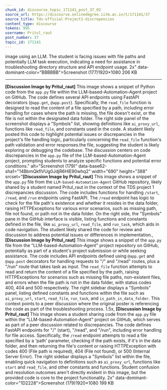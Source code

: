 ```yaml
---
chunk_id: discourse_topic_171141_post_37_02
source_url: https://discourse.onlinedegree.iitm.ac.in/t/171141/37
source_title: Tds-official-Project1-discrepencies
content_type: discourse
tokens: 995
username: Pritul_raut
post_number: 37
topic_id: 171141
---
```


 image using an LLM. The student is facing issues with file paths and potentially LLM task execution, indicating a need for assistance in troubleshooting directory structure and API endpoint usage. 2x" data-dominant-color="BBBBBB">Screenshot (177)1920×1080 206 KB

---

**[Discussion Image by Pritul_raut]** This image shows a snippet of Python code from the `app.py` file within the LLM-based-Automation-Agent project on GitHub. The code defines several API endpoints using FastAPI decorators (`@app.get`, `@app.post`). Specifically, the `read_file` function is designed to read the content of a file specified by a path, including error handling for cases where the path is missing, the file doesn't exist, or the file is not within the designated data folder. The right side panel of the screenshot displays a "Symbols" list, showing definitions like `ai_proxy_url`, functions like `read_file`, and constants used in the code. A student likely posted this code to highlight potential issues or discrepancies in the project's file handling logic, particularly concerning the `read_file` function's path validation and error responses.the file, suggesting the student is likely exploring or debugging the codebase. The discussion centers on code discrepancies in the `app.py` file of the LLM-based-Automation-Agent project, prompting students to analyze specific functions and potential error conditions." alt="Screenshot (179)" data-base62-sha1="14BbmQkfIVUg0JdjR6HlE90whq2" width="690" height="388" srcset="**[Discussion Image by Pritul_raut]** This image shows a snippet of the `app.py` file from the `LLM-based-Automation-Agent` GitHub repository, likely shared by a student named Pritul_raut in the context of the TDS project 1 discrepancies discussion. The code includes functions for handling `/start`, `/read`, and `/run` endpoints using FastAPI. The `/read` endpoint has logic to check for the file path's existence and whether it resides in the data folder, raising HTTPExceptions for various error scenarios, such as missing path, file not found, or path not in the data folder. On the right side, the "Symbols" pane in the GitHub interface is visible, listing functions and constants defined in the file, like `ai_proxy_url`, `read_file`, and `run_task`, which aids in code navigation. The student likely shared the code for review and discussion to address potential issues or differences in implementation., **[Discussion Image by Pritul_raut]** This image shows a snippet of the `app.py` file from the "LLM-based-Automation-Agent" project repository on GitHub, potentially as part of a student's project submission or while seeking assistance. The code includes API endpoints defined using `@app.get` and `@app.post` decorators for handling requests to "/" and "/read" routes, plus a "/run" route that takes task as input. The `read_file` function attempts to read and return the content of a file specified by the path, raising HTTPExceptions for scenarios such as missing file paths, non-existent files, and errors when the file path is not in the data folder, with status codes 400, 404 and 500 respectively. The right sidebar displays a "Symbols" panel, listing defined constants and functions within the file such as `ai_proxy_url`, `start`, `read_file`, `run_task`, and `is_path_in_data_folder`. This context points to a peer discussion where the original poster is referencing the code as part of the troubleshooting process. 1.5x, **[Discussion Image by Pritul_raut]** This image shows a student sharing code from the `app.py` file within the "LLM-based-Automation-Agent" project on GitHub, which serves as part of a peer discussion related to discrepancies. The code defines FastAPI endpoints for "/" (start), "/read", and "/run", including error handling for file access. Specifically, the `/read` endpoint attempts to read a file specified by a 'path' parameter, checking if the path exists, if it's in the data folder, and then returning the file's content or raising HTTPException with codes 400 (File path is required), 404 (File not found), or 500 (Internal Server Error). The right sidebar displays a "Symbols" list within the file, enabling quick navigation to definitions such as `ai_proxy_url`, functions like `start` and `read_file`, and other constants and functions. Student confusion and resolution outcomes aren't directly evident in this image, but the provided code is core to the project functionality. 2x" data-dominant-color="1D2228">Screenshot (179)1920×1080 199 KB
